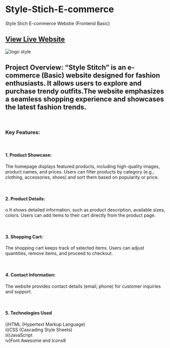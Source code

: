 # Style-Stich-E-commerce
Style Stich E-commerce Webstie  (Frontend Basic)

<h2> <a href="https://stylestich.netlify.app" target="_blank"> View Live Website </a> </h2>

![logo style](https://github.com/Sairam-Radhakrishnan/Style-Stich-E-commerce-/assets/156107694/468dbf0f-6a84-43da-b047-fbd4497783e0)


<h2>Project Overview: “Style Stitch” is an e-commerce (Basic) website designed for fashion enthusiasts. It allows users to explore and purchase trendy outfits.The website emphasizes a seamless shopping experience and showcases the latest fashion trends.</h2>  <br>

<h3>Key Features:</h3><br>
<h4>1.	Product Showcase:
</h4>
<p>The homepage displays featured products, including high-quality images, product names, and prices.
	Users can filter products by category (e.g., clothing, accessories, shoes) and sort them based on popularity or price.</p> <br>

<h4>2.	Product Details:
</h4>
<p>o	It shows  detailed information, such as product description, available sizes, colors.
	Users can add items to their cart directly from the product page.
</p> <br>

<h4>3.	Shopping Cart:

</h4>
<p>	The shopping cart keeps track of selected items.
Users can adjust quantities, remove items, and proceed to checkout.

</p> <br>


<h4>4.	Contact Information:

</h4>
<p>	The website provides contact details (email, phone) for customer inquiries and support.

</p> <br>

<h4>5.	Technologies Used

</h4>
<p>	
i)HTML (Hypertext Markup Language)<br>
ii)CSS (Cascading Style Sheets)<br>
iii)JavaScript<br>
iv)Font Awesome and Icons8


</p> <br>


